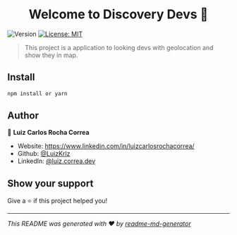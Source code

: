 <h1 align="center">Welcome to Discovery Devs 👋</h1>
<p>
  <img alt="Version" src="https://img.shields.io/badge/version-1-blue.svg?cacheSeconds=2592000" />
  <a href="#" target="_blank">
    <img alt="License: MIT" src="https://img.shields.io/badge/License-MIT-yellow.svg" />
  </a>
</p>

> This project is a application to looking devs with geolocation and show they in map.

## Install

```sh
npm install or yarn
```

## Author

👤 **Luiz Carlos Rocha Correa**

* Website: https://www.linkedin.com/in/luizcarlosrochacorrea/
* Github: [@LuizKrlz](https://github.com/LuizKrlz)
* LinkedIn: [@luiz.correa.dev](https://linkedin.com/in/luiz.correa.dev)

## Show your support

Give a ⭐️ if this project helped you!

***
_This README was generated with ❤️ by [readme-md-generator](https://github.com/kefranabg/readme-md-generator)_